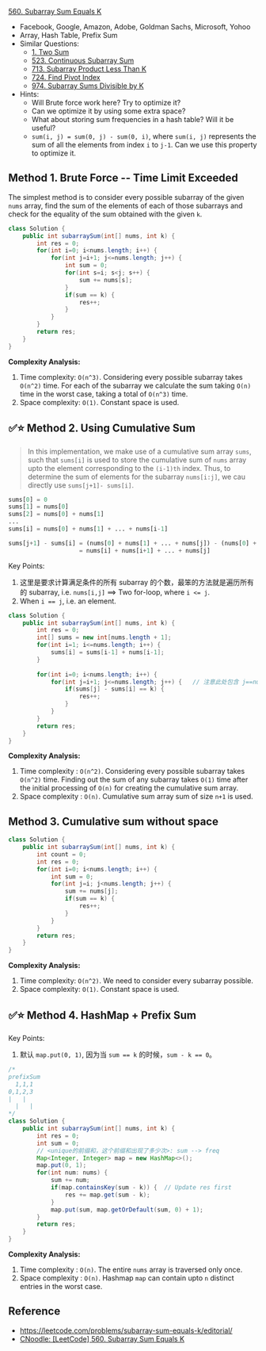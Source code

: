 [560. Subarray Sum Equals K](https://leetcode.com/problems/subarray-sum-equals-k/)

* Facebook, Google, Amazon, Adobe, Goldman Sachs, Microsoft, Yohoo
* Array, Hash Table, Prefix Sum
* Similar Questions:
    * [1. Two Sum](https://leetcode.com/problems/two-sum/)
    * [523. Continuous Subarray Sum](https://leetcode.com/problems/continuous-subarray-sum/)
    * [713. Subarray Product Less Than K](https://leetcode.com/problems/subarray-product-less-than-k/)
    * [724. Find Pivot Index](https://leetcode.com/problems/find-pivot-index/)
    * [974. Subarray Sums Divisible by K](https://leetcode.com/problems/subarray-sums-divisible-by-k/)
* Hints:
    * Will Brute force work here? Try to optimize it?
    * Can we optimize it by using some extra space?
    * What about storing sum frequencies in a hash table? Will it be useful?
    * `sum(i, j) = sum(0, j) - sum(0, i)`, where `sum(i, j)` represents the sum of all the elements from index `i` to `j-1`. 
    Can we use this property to optimize it.
    
    
## Method 1. Brute Force -- Time Limit Exceeded
The simplest method is to consider every possible subarray of the given `nums` array, find the sum of the elements of each of those 
subarrays and check for the equality of the sum obtained with the given `k`.

```java
class Solution {
    public int subarraySum(int[] nums, int k) {
        int res = 0;
        for(int i=0; i<nums.length; i++) {
            for(int j=i+1; j<=nums.length; j++) {
                int sum = 0;
                for(int s=i; s<j; s++) {
                    sum += nums[s];
                }
                if(sum == k) {
                    res++;
                }
            }
        }
        return res;
    }
}
```
**Complexity Analysis:**
1. Time complexity: `O(n^3)`. Considering every possible subarray takes `O(n^2)` time. For each of the subarray we calculate the sum taking `O(n)` time in the worst case, taking a total of `O(n^3)` time.
2. Space complexity: `O(1)`. Constant space is used.


## ✅⭐ Method 2. Using Cumulative Sum
> In this implementation, we make use of a cumulative sum array `sums`, such that `sums[i]` is used to store the cumulative sum 
> of `nums` array upto the element corresponding to the `(i-1)th` index.
> Thus, to determine the sum of elements for the subarray `nums[i:j]`, we cau directly use `sums[j+1]- sums[i]`.

```python
sums[0] = 0
sums[1] = nums[0]
sums[2] = nums[0] + nums[1]
...
sums[i] = nums[0] + nums[1] + ... + nums[i-1]

sums[j+1] - sums[i] = (nums[0] + nums[1] + ... + nums[j]) - (nums[0] + nums[1] + ... + nums[i-1])
                    = nums[i] + nums[i+1] + ... + nums[j]
```

Key Points:
1. 这里是要求计算满足条件的所有 subarray 的个数，最笨的方法就是遍历所有的 subarray, i.e. `nums[i,j]` ==> Two for-loop, where `i <= j`.
2. When `i == j`, i.e. an element.
```Java
class Solution {
    public int subarraySum(int[] nums, int k) {
        int res = 0;
        int[] sums = new int[nums.length + 1];
        for(int i=1; i<=nums.length; i++) {
            sums[i] = sums[i-1] + nums[i-1];
        }
        
        for(int i=0; i<nums.length; i++) {
            for(int j=i+1; j<=nums.length; j++) {   // 注意此处包含 j==nums.length
                if(sums[j] - sums[i] == k) {
                    res++;
                }
            }
        }
        return res;
    }
}
```
**Complexity Analysis:**
1. Time complexity : `O(n^2)`. Considering every possible subarray takes `O(n^2)` time. Finding out the sum of any subarray 
takes `O(1)` time after the initial processing of `O(n)` for creating the cumulative sum array.
2. Space complexity : `O(n)`. Cumulative sum array sum of size `n+1` is used.


## Method 3. Cumulative sum without space
```Java
class Solution {
    public int subarraySum(int[] nums, int k) {
        int count = 0;
        int res = 0;
        for(int i=0; i<nums.length; i++) {
            int sum = 0;
            for(int j=i; j<nums.length; j++) {
                sum += nums[j];
                if(sum == k) {
                    res++;
                }
            }
        }
        return res;
    }
}
```
**Complexity Analysis:**
1. Time complexity: `O(n^2)`. We need to consider every subarray possible.
2. Space complexity: `O(1)`. Constant space is used.


## ✅⭐ Method 4. HashMap + Prefix Sum
Key Points:
1. 默认 `map.put(0, 1)`, 因为当 `sum == k` 的时候，`sum - k == 0`。
```java
/*
prefixSum
  1,1,1
0,1,2,3
|   |
  |   |
*/
class Solution {
    public int subarraySum(int[] nums, int k) {
        int res = 0;
        int sum = 0;
        // <unique的前缀和，这个前缀和出现了多少次>: sum --> freq
        Map<Integer, Integer> map = new HashMap<>();
        map.put(0, 1);
        for(int num: nums) {
            sum += num;
            if(map.containsKey(sum - k)) {  // Update res first
                res += map.get(sum - k);
            }
            map.put(sum, map.getOrDefault(sum, 0) + 1);
        }
        return res;
    }
}
```
**Complexity Analysis:**
1. Time complexity : `O(n)`. The entire `nums` array is traversed only once.
2. Space complexity : `O(n)`. Hashmap `map` can contain upto `n` distinct entries in the worst case.


## Reference
* https://leetcode.com/problems/subarray-sum-equals-k/editorial/
* [CNoodle: [LeetCode] 560. Subarray Sum Equals K](https://www.cnblogs.com/cnoodle/p/12364965.html)